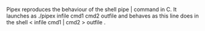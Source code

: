 Pipex reproduces the behaviour of the shell pipe | command in C.
It launches as ./pipex infile cmd1 cmd2 outfile and behaves as this line does in the shell < infile cmd1 | cmd2 > outfile .
